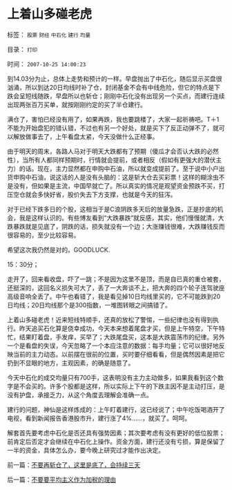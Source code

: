 # 上着山多碰老虎

标签： `股票` `财经` `中石化` `建行` `均量` 

目录： `打印`

时间： `2007-10-25 14:00:23`

到14.03分为止，总体上走势和预计的一样。早盘抛出了中石化，随后显示买盘很汹涌，所以到达20日均线时补了仓，封闭基金不会有中线危险，但它的特点是下跌会呈短线随跌，早盘所以也斩仓；刚刚中石化没有出现另一个买点，而建行连续出现两张百万买单，就按刚刚约定的买了半仓建行。

满仓了，害怕已经没有用了，如果再跌，我也要跳楼了，大家一起祈祷吧。T＋1不能为开始盘犯的错认错，不过也有另一个好处，就是买下了反正动弹不了，就可以解放做事去了，上午看盘太紧，今天没做什么正经事。

由于明天的周末，各路人马对于明天大跌都有了预期（傻瓜才会否认大跌的必然性），当所有人都同样预期时，行情就会提前，或者相反（假如有更强大的潜伏主力）的话。现在，主力显然都在申购中石油，所以就变成提前了。至于说中小户出货申购中石油，说这话的人是没有头脑的：这是斩大仓去买彩票！这样的糊涂虫不是没有，但如果是主流，中国早就亡了。所以真实的情况是观望资金预跌不买，打压空仓就会多快好省，股价失去下方支撑，也就是今天的狂泻。

对于已经下跌多日的个股，这相当于是C浪阴跌多天后的放量急跌，正是抄底的机会，我是这样认识的。有些博友看到“大跌暴跌”就反感，其实，他们慢慢就清，大跌暴跌就是见底了，阴跌的话，损失就没有一个边；大涨赚钱很难，大跌赚钱反而很容易的，至少比较容易。

希望这次我仍然是对的。GOODLUCK.

15：30分；

走开了，回来看收盘，吓了一跳；不是因为这里不是顶，而是自已真的重仓被套，还挺深的，这回名义损失可大了，丢了一大奔谈不上，把大奔的四个轮子连驾驶座高级音响全丢了。中午也看错了，我是看见掉10日均线里买的，它不可能跌到20日均线；20日均线那个是300指数，一堆图转眼之间搞错了。

上着山多碰老虎！近来短线特顺手，还真的放松了警惕，一些纪律也没有得到执行。昨天追买石化算是侥幸成功，今天本来想着尾盘才买，但是上午特空，下午特忙，结果盯着盘，手发痒，买早了；大跌尾盘买，这本是大跌震荡市的纪律。另外一个是看盘的失误，今天忽略了一个本应注意的数据：每手均量；它可以很好地反映当前的主力动态。以前摆在很前的位置，买时要仔细看看，但是偶然因素是把它扔到不显眼的地方，主观因素，的确是随意了。

今天中石化的成交均量只有700手，这表明没有主力主动做多，如果我看到这个数字是不会买的。许多个股都是这样，所以实际上下午的下跌主因不是主动打压，是没有护盘，承接乏力，从这个角度去理解会准确一点。

建行的问题，神仙是这样炼成的：上午盯着建行，这已经说了；中午吃饭喝酒开了电视，看到新闻报告香港股市升，建行涨了4%……，就买了。呵呵。

解套首先要考虑中石化是否还具有强势因素；其次要考虑有没有更好的低位股票；前肯定后否定才会继续在中石化上操作。资金方面，建行还没有亏损，算是保留了一半的资金，具体怎么办，要今晚上研究过才能作出决定。



前一篇：[不要再斩仓了，这里是底了，会持续三天](../../../2007/10/25/不要再斩仓了，这里是底了，会持续三天.md)

后一篇：[不要要平均主义作为加税的理由](../../../2007/10/26/不要要平均主义作为加税的理由.md)